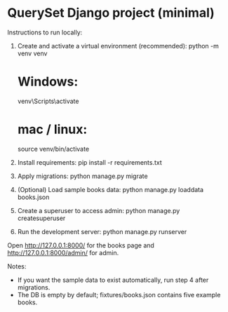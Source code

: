 QuerySet Django project (minimal)
=================================

Instructions to run locally:

1. Create and activate a virtual environment (recommended):
   python -m venv venv
   # Windows:
   venv\Scripts\activate
   # mac / linux:
   source venv/bin/activate

2. Install requirements:
   pip install -r requirements.txt

3. Apply migrations:
   python manage.py migrate

4. (Optional) Load sample books data:
   python manage.py loaddata books.json

5. Create a superuser to access admin:
   python manage.py createsuperuser

6. Run the development server:
   python manage.py runserver

Open http://127.0.0.1:8000/ for the books page and http://127.0.0.1:8000/admin/ for admin.

Notes:
- If you want the sample data to exist automatically, run step 4 after migrations.
- The DB is empty by default; fixtures/books.json contains five example books.
